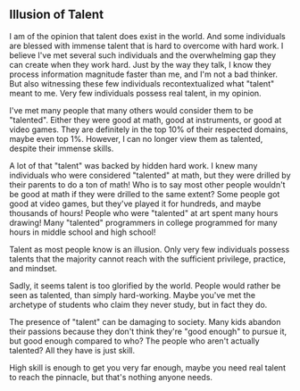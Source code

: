 ## Illusion of Talent

I am of the opinion that talent does exist in the world. And some individuals are blessed with immense talent that is hard to overcome with hard work. I believe I've met several such individuals and the overwhelming gap they can create when they work hard. Just by the way they talk, I know they process information magnitude faster than me, and I'm not a bad thinker. But also witnessing these few individuals recontextualized what "talent" meant to me. Very few individuals possess real talent, in my opinion.

I've met many people that many others would consider them to be "talented". Either they were good at math, good at instruments, or good at video games. They are definitely in the top 10% of their respected domains, maybe even top 1%. However, I can no longer view them as talented, despite their immense skills.

A lot of that "talent" was backed by hidden hard work. I knew many individuals who were considered "talented" at math, but they were drilled by their parents to do a ton of math! Who is to say most other people wouldn't be good at math if they were drilled to the same extent? Some people got good at video games, but they've played it for hundreds, and maybe thousands of hours! People who were "talented" at art spent many hours drawing! Many "talented" programmers in college programmed for many hours in middle school and high school!

Talent as most people know is an illusion. Only very few individuals possess talents that the majority cannot reach with the sufficient privilege, practice, and mindset.

Sadly, it seems talent is too glorified by the world. People would rather be seen as talented, than simply hard-working. Maybe you've met the archetype of students who claim they never study, but in fact they do.

The presence of "talent" can be damaging to society. Many kids abandon their passions because they don't think they're "good enough" to pursue it, but good enough compared to who? The people who aren't actually talented? All they have is just skill.

High skill is enough to get you very far enough, maybe you need real talent to reach the pinnacle, but that's nothing anyone needs.